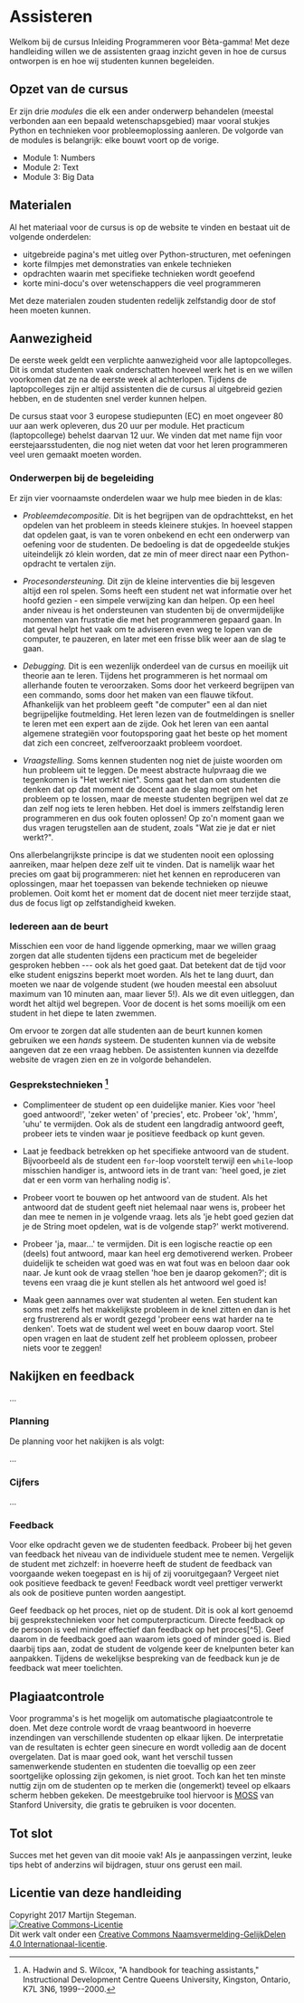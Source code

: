 # Assisteren

Welkom bij de cursus Inleiding Programmeren voor Bèta-gamma! Met deze handleiding willen we de assistenten graag inzicht geven in hoe de cursus ontworpen is en hoe wij studenten kunnen begeleiden.

## Opzet van de cursus

Er zijn drie *modules* die elk een ander onderwerp behandelen (meestal verbonden aan een bepaald wetenschapsgebied) maar vooral stukjes Python en technieken voor probleemoplossing aanleren. De volgorde van de modules is belangrijk: elke bouwt voort op de vorige.

- Module 1: Numbers
- Module 2: Text
- Module 3: Big Data

## Materialen

Al het materiaal voor de cursus is op de website te vinden en bestaat uit de volgende onderdelen:

- uitgebreide pagina's met uitleg over Python-structuren, met oefeningen
- korte filmpjes met demonstraties van enkele technieken
- opdrachten waarin met specifieke technieken wordt geoefend
- korte mini-docu's over wetenschappers die veel programmeren

Met deze materialen zouden studenten redelijk zelfstandig door de stof heen moeten kunnen.

## Aanwezigheid

De eerste week geldt een verplichte aanwezigheid voor alle laptopcolleges. Dit is omdat studenten vaak onderschatten hoeveel werk het is en we willen voorkomen dat ze na de eerste week al achterlopen. Tijdens de laptopcolleges zijn er altijd assistenten die de cursus al uitgebreid gezien hebben, en de studenten snel verder kunnen helpen.

De cursus staat voor 3 europese studiepunten (EC) en moet ongeveer 80 uur aan werk opleveren, dus 20 uur per module. Het practicum (laptopcollege) behelst daarvan 12 uur. We vinden dat met name fijn voor eerstejaarsstudenten, die nog niet weten dat voor het leren programmeren veel uren gemaakt moeten worden.

### Onderwerpen bij de begeleiding

Er zijn vier voornaamste onderdelen waar we hulp mee bieden in de klas:

- *Probleemdecompositie.* Dit is het begrijpen van de opdrachttekst, en het opdelen van het probleem in steeds kleinere stukjes. In hoeveel stappen dat opdelen gaat, is van te voren onbekend en echt een onderwerp van oefening voor de studenten. De bedoeling is dat de opgedeelde stukjes uiteindelijk zó klein worden, dat ze min of meer direct naar een Python-opdracht te vertalen zijn.

- *Procesondersteuning.* Dit zijn de kleine interventies die bij lesgeven altijd een rol spelen. Soms heeft een student net wat informatie over het hoofd gezien - een simpele verwijzing kan dan helpen. Op een heel ander niveau is het ondersteunen van studenten bij de onvermijdelijke momenten van frustratie die met het programmeren gepaard gaan. In dat geval helpt het vaak om te adviseren even weg te lopen van de computer, te pauzeren, en later met een frisse blik weer aan de slag te gaan.

- *Debugging.* Dit is een wezenlijk onderdeel van de cursus en moeilijk uit theorie aan te leren. Tijdens het programmeren is het normaal om allerhande fouten te veroorzaken. Soms door het verkeerd begrijpen van een commando, soms door het maken van een flauwe tikfout. Afhankelijk van het probleem geeft "de computer" een al dan niet begrijpelijke foutmelding. Het leren lezen van de foutmeldingen is sneller te leren met een expert aan de zijde. Ook het leren van een aantal algemene strategiën voor foutopsporing gaat het beste op het moment dat zich een concreet, zelfveroorzaakt probleem voordoet.

- *Vraagstelling.* Soms kennen studenten nog niet de juiste woorden om hun probleem uit te leggen. De meest abstracte hulpvraag die we tegenkomen is "Het werkt niet". Soms gaat het dan om studenten die denken dat op dat moment de docent aan de slag moet om het probleem op te lossen, maar de meeste studenten begrijpen wel dat ze dan zelf nog iets te leren hebben. Het doel is immers zelfstandig leren programmeren en dus ook fouten oplossen! Op zo'n moment gaan we dus vragen terugstellen aan de student, zoals "Wat zie je dat er niet werkt?".

Ons allerbelangrijkste principe is dat we studenten nooit een oplossing aanreiken, maar helpen deze zelf uit te vinden. Dat is namelijk waar het precies om gaat bij programmeren: niet het kennen en reproduceren van oplossingen, maar het toepassen van bekende technieken op nieuwe problemen. Ooit komt het er moment dat de docent niet meer terzijde staat, dus de focus ligt op zelfstandigheid kweken.

### Iedereen aan de beurt

Misschien een voor de hand liggende opmerking, maar we willen graag zorgen dat alle studenten tijdens een practicum met de begeleider gesproken hebben --- ook als het goed gaat. Dat betekent dat de tijd voor elke student enigszins beperkt moet worden. Als het te lang duurt, dan moeten we naar de volgende student (we houden meestal een absoluut maximum van 10 minuten aan, maar liever 5!). Als we dit even uitleggen, dan wordt het altijd wel begrepen. Voor de docent is het soms moeilijk om een student in het diepe te laten zwemmen.

Om ervoor te zorgen dat alle studenten aan de beurt kunnen komen gebruiken we een *hands* systeem. De studenten kunnen via de website aangeven dat ze een vraag hebben. De assistenten kunnen via dezelfde website de vragen zien en ze in volgorde behandelen.

### Gesprekstechnieken [^1]

- Complimenteer de student op een duidelijke manier. Kies voor 'heel goed antwoord!', 'zeker weten' of 'precies', etc. Probeer 'ok', 'hmm', 'uhu' te vermijden. Ook als de student een langdradig antwoord geeft, probeer iets te vinden waar je positieve feedback op kunt geven.

- Laat je feedback betrekken op het specifieke antwoord van de student. Bijvoorbeeld als de student een `for`-loop voorstelt terwijl een `while`-loop misschien handiger is, antwoord iets in de trant van: 'heel goed, je ziet dat er een vorm van herhaling nodig is'.

- Probeer voort te bouwen op het antwoord van de student. Als het antwoord dat de student geeft niet helemaal naar wens is, probeer het dan mee te nemen in je volgende vraag. Iets als 'je hebt goed gezien dat je de String moet opdelen, wat is de volgende stap?' werkt motiverend.

- Probeer 'ja, maar...' te vermijden. Dit is een logische reactie op een (deels) fout antwoord, maar kan heel erg demotiverend werken. Probeer duidelijk te scheiden wat goed was en wat fout was en beloon daar ook naar. Je kunt ook de vraag stellen 'hoe ben je daarop gekomen?'; dit is tevens een vraag die je kunt stellen als het antwoord wel goed is!

- Maak geen aannames over wat studenten al weten. Een student kan soms met zelfs het makkelijkste probleem in de knel zitten en dan is het erg frustrerend als er wordt gezegd 'probeer eens wat harder na te denken'. Toets wat de student wel weet en bouw daarop voort. Stel open vragen en laat de student zelf het probleem oplossen, probeer niets voor te zeggen!

[^1]: A. Hadwin and S. Wilcox, "A handbook for teaching assistants," Instructional Development Centre Queens University, Kingston, Ontario, K7L 3N6, 1999--2000.

## Nakijken en feedback

...

### Planning

De planning voor het nakijken is als volgt:

...

### Cijfers

...

### Feedback

Voor elke opdracht geven we de studenten feedback. Probeer bij het geven van feedback het niveau van de individuele student mee te nemen. Vergelijk de student met zichzelf: in hoeverre heeft de student de feedback van voorgaande weken toegepast en is hij of zij vooruitgegaan? Vergeet niet ook positieve feedback te geven! Feedback wordt veel prettiger verwerkt als ook de positieve punten worden aangestipt.

Geef feedback op het proces, niet op de student. Dit is ook al kort genoemd bij gesprekstechnieken voor het computerpracticum. Directe feedback op de persoon is veel minder effectief dan feedback op het proces[^5]. Geef daarom in de feedback goed aan waarom iets goed of minder goed is. Bied daarbij tips aan, zodat de student de volgende keer de knelpunten beter kan aanpakken. Tijdens de wekelijkse bespreking van de feedback kun je de feedback wat meer toelichten.

## Plagiaatcontrole

Voor programma's is het mogelijk om automatische plagiaatcontrole te doen. Met deze controle wordt de vraag beantwoord in hoeverre inzendingen van verschillende studenten op elkaar lijken. De interpretatie van de resultaten is echter geen sinecure en wordt volledig aan de docent overgelaten. Dat is maar goed ook, want het verschil tussen samenwerkende studenten en studenten die toevallig op een zeer soortgelijke oplossing zijn gekomen, is niet groot. Toch kan het ten minste nuttig zijn om de studenten op te merken die (ongemerkt) teveel op elkaars scherm hebben gekeken. De meestgebruike tool hiervoor is [MOSS](http://theory.stanford.edu/~aiken/moss/) van Stanford University, die gratis te gebruiken is voor docenten.

## Tot slot

Succes met het geven van dit mooie vak! Als je aanpassingen verzint, leuke tips hebt of anderzins wil bijdragen, stuur ons gerust een mail.

## Licentie van deze handleiding

Copyright 2017 Martijn Stegeman.  
<a rel="license" href="http://creativecommons.org/licenses/by-sa/4.0/"><img alt="Creative Commons-Licentie" style="border-width:0" src="https://i.creativecommons.org/l/by-sa/4.0/88x31.png" /></a><br />Dit werk valt onder een <a rel="license" href="http://creativecommons.org/licenses/by-sa/4.0/">Creative Commons Naamsvermelding-GelijkDelen 4.0 Internationaal-licentie</a>.
